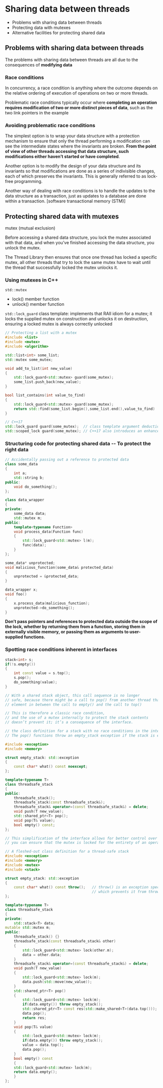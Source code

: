 # Sharing data between threads

* Problems with sharing data between threads
* Protecting data with mutexes
* Alternative facilities for protecting shared data

## Problems with sharing data between threads

The problems with sharing data between threads are all due to the consequences of **modifying data**

### Race conditions

In concurrency, a race condition is anything where the outcome depends on the relative ordering of execution of operations on two or more threads.

Problematic race conditions typically occur where **completing an operation requires modification of two or more distinct pieces of data**, such as the two link pointers in the example

### Avoiding problematic race conditions

The simplest option is to wrap your data structure with a protection mechanism to ensure that only the thread performing a modification can see the intermediate states where the invariants are broken. **From the point of view of other threads accessing that data structure, such modifications either haven’t started or have completed**.

Another option is to modify the design of your data structure and its invariants so that modifications are done as a series of indivisible changes, each of which preserves the invariants. This is generally referred to as lock-free programming.

Another way of dealing with race conditions is to handle the updates to the data structure as a transaction, just as updates to a database are done within a transaction. [software transactional memory (STM)]

## Protecting shared data with mutexes

mutex (mutual exclusion)

Before accessing a shared data structure, you lock the mutex associated with that data, and when you’ve finished accessing the data structure, you unlock the mutex.

The Thread Library then ensures that once one thread has locked a specific mutex, all other threads that try to lock the same mutex have to wait until the thread that successfully locked the mutex unlocks it.

### Using mutexes in C++

`std::mutex`
* lock() member function
* unlock() member function

`std::lock_guard` class template: implements that RAII idiom for a mutex; it locks the supplied mutex on construction and unlocks it on destruction, ensuring a locked mutex is always correctly unlocked

```c++
// Protecting a list with a mutex
#include <list>
#include <mutex>
#include <algorithm>

std::list<int> some_list;
std::mutex some_mutex;

void add_to_list(int new_value)
{
    std::lock_guard<std::mutex> guard(some_mutex);
    some_list.push_back(new_value);
}

bool list_contains(int value_to_find)
{
    std::lock_guard<std::mutex> guard(some_mutex);
    return std::find(some_list.begin(),some_list.end(),value_to_find) != some_list.end();
}

// C++17
std::lock_guard guard(some_mutex);  // class template argument deduction
std::scoped_lock guard(some_mutex); // C++17 also introduces an enhanced version of lock guard called std::scoped_lock
```

### Structuring code for protecting shared data -- To protect the right data

```c++
// Accidentally passing out a reference to protected data
class some_data
{
    int a;
    std::string b;
public:
    void do_something();
};

class data_wrapper
{
private:
    some_data data;
    std::mutex m;
public:
    template<typename Function>
    void process_data(Function func)
    {
        std::lock_guard<std::mutex> l(m);
        func(data);
    }
};

some_data* unprotected;
void malicious_function(some_data& protected_data)
{
    unprotected = &protected_data;
}

data_wrapper x;
void foo()
{
    x.process_data(malicious_function);
    unprotected->do_something();
}
```

**Don’t pass pointers and references to protected data outside the scope of the lock, whether by returning them from a function, storing them in externally visible memory, or passing them as arguments to user-supplied functions.**

### Spotting race conditions inherent in interfaces

```c++
stack<int> s;
if(!s.empty())
{
    int const value = s.top();
    s.pop();
    do_something(value);
}

// With a shared stack object, this call sequence is no longer
// safe, because there might be a call to pop() from another thread that removes the last
// element in between the call to empty() and the call to top()

// This is therefore a classic race condition,
// and the use of a mutex internally to protect the stack contents
// doesn’t prevent it; it’s a consequence of the interface.
```

```c++
// the class definition for a stack with no race conditions in the interface
// The pop() functions throw an empty_stack exception if the stack is empty

#include <exception>
#include <memory>

struct empty_stack: std::exception
{
    const char* what() const noexcept;
};

template<typename T>
class threadsafe_stack
{
public:
    threadsafe_stack();
    threadsafe_stack(const threadsafe_stack&);
    threadsafe_stack& operator=(const threadsafe_stack&) = delete;
    void push(T new_value);
    std::shared_ptr<T> pop();
    void pop(T& value);
    bool empty() const;
};

// This simplification of the interface allows for better control over the data;
// you can ensure that the mutex is locked for the entirety of an operation
```

```c++
// A fleshed-out class definition for a thread-safe stack
#include <exception>
#include <memory>
#include <mutex>
#include <stack>

struct empty_stack: std::exception
{
    const char* what() const throw();   // throw() is an exception specification 
                                        // which prevents it from throwing any exceptions.
};

template<typename T>
class threadsafe_stack
{
private:
    std::stack<T> data;
mutable std::mutex m;
public:
    threadsafe_stack() {}
    threadsafe_stack(const threadsafe_stack& other)
    {
        std::lock_guard<std::mutex> lock(other.m);
        data = other.data;
    }
    threadsafe_stack& operator=(const threadsafe_stack&) = delete;
    void push(T new_value)
    {
        std::lock_guard<std::mutex> lock(m);
        data.push(std::move(new_value));
    }
    std::shared_ptr<T> pop()
    {
        std::lock_guard<std::mutex> lock(m);
        if(data.empty()) throw empty_stack();
        std::shared_ptr<T> const res(std::make_shared<T>(data.top()));
        data.pop();
        return res;
    }
    void pop(T& value)
    {
        std::lock_guard<std::mutex> lock(m);
        if(data.empty()) throw empty_stack();
        value = data.top();
        data.pop();
    }
    bool empty() const
    {
    std::lock_guard<std::mutex> lock(m);
    return data.empty();
    }
};
```